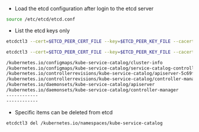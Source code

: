 * Load the etcd configuration after login to the etcd server

```sh
source /etc/etcd/etcd.conf
```

* List the etcd keys only

```sh
etcdctl3 --cert=$ETCD_PEER_CERT_FILE --key=$ETCD_PEER_KEY_FILE --cacert=$ETCD_TRUSTED_CA_FILE --endpoints=$ETCD_LISTEN_CLIENT_URLS get / --prefix --keys-only
```

```sh
etcdctl3 --cert=$ETCD_PEER_CERT_FILE --key=$ETCD_PEER_KEY_FILE --cacert=$ETCD_TRUSTED_CA_FILE --endpoints=$ETCD_LISTEN_CLIENT_URLS get / --prefix --keys-only | egrep -i kube-service-catalog

/kubernetes.io/configmaps/kube-service-catalog/cluster-info
/kubernetes.io/configmaps/kube-service-catalog/service-catalog-controller-manager
/kubernetes.io/controllerrevisions/kube-service-catalog/apiserver-5c69fcb9f4
/kubernetes.io/controllerrevisions/kube-service-catalog/controller-manager-69c9d9d556
/kubernetes.io/daemonsets/kube-service-catalog/apiserver
/kubernetes.io/daemonsets/kube-service-catalog/controller-manager
------------
------------
```

* Specific items can be deleted from etcd

```sh
etcdctl3 del /kubernetes.io/namespaces/kube-service-catalog
```